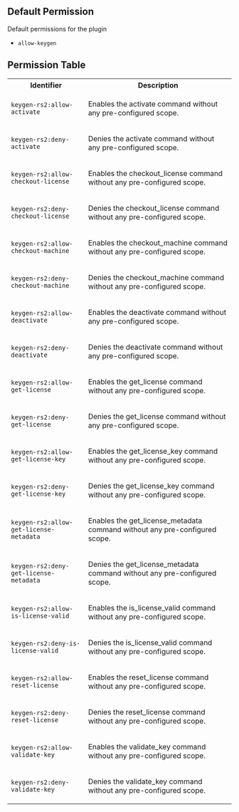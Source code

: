 ## Default Permission

Default permissions for the plugin

- `allow-keygen`

## Permission Table

<table>
<tr>
<th>Identifier</th>
<th>Description</th>
</tr>


<tr>
<td>

`keygen-rs2:allow-activate`

</td>
<td>

Enables the activate command without any pre-configured scope.

</td>
</tr>

<tr>
<td>

`keygen-rs2:deny-activate`

</td>
<td>

Denies the activate command without any pre-configured scope.

</td>
</tr>

<tr>
<td>

`keygen-rs2:allow-checkout-license`

</td>
<td>

Enables the checkout_license command without any pre-configured scope.

</td>
</tr>

<tr>
<td>

`keygen-rs2:deny-checkout-license`

</td>
<td>

Denies the checkout_license command without any pre-configured scope.

</td>
</tr>

<tr>
<td>

`keygen-rs2:allow-checkout-machine`

</td>
<td>

Enables the checkout_machine command without any pre-configured scope.

</td>
</tr>

<tr>
<td>

`keygen-rs2:deny-checkout-machine`

</td>
<td>

Denies the checkout_machine command without any pre-configured scope.

</td>
</tr>

<tr>
<td>

`keygen-rs2:allow-deactivate`

</td>
<td>

Enables the deactivate command without any pre-configured scope.

</td>
</tr>

<tr>
<td>

`keygen-rs2:deny-deactivate`

</td>
<td>

Denies the deactivate command without any pre-configured scope.

</td>
</tr>

<tr>
<td>

`keygen-rs2:allow-get-license`

</td>
<td>

Enables the get_license command without any pre-configured scope.

</td>
</tr>

<tr>
<td>

`keygen-rs2:deny-get-license`

</td>
<td>

Denies the get_license command without any pre-configured scope.

</td>
</tr>

<tr>
<td>

`keygen-rs2:allow-get-license-key`

</td>
<td>

Enables the get_license_key command without any pre-configured scope.

</td>
</tr>

<tr>
<td>

`keygen-rs2:deny-get-license-key`

</td>
<td>

Denies the get_license_key command without any pre-configured scope.

</td>
</tr>

<tr>
<td>

`keygen-rs2:allow-get-license-metadata`

</td>
<td>

Enables the get_license_metadata command without any pre-configured scope.

</td>
</tr>

<tr>
<td>

`keygen-rs2:deny-get-license-metadata`

</td>
<td>

Denies the get_license_metadata command without any pre-configured scope.

</td>
</tr>

<tr>
<td>

`keygen-rs2:allow-is-license-valid`

</td>
<td>

Enables the is_license_valid command without any pre-configured scope.

</td>
</tr>

<tr>
<td>

`keygen-rs2:deny-is-license-valid`

</td>
<td>

Denies the is_license_valid command without any pre-configured scope.

</td>
</tr>

<tr>
<td>

`keygen-rs2:allow-reset-license`

</td>
<td>

Enables the reset_license command without any pre-configured scope.

</td>
</tr>

<tr>
<td>

`keygen-rs2:deny-reset-license`

</td>
<td>

Denies the reset_license command without any pre-configured scope.

</td>
</tr>

<tr>
<td>

`keygen-rs2:allow-validate-key`

</td>
<td>

Enables the validate_key command without any pre-configured scope.

</td>
</tr>

<tr>
<td>

`keygen-rs2:deny-validate-key`

</td>
<td>

Denies the validate_key command without any pre-configured scope.

</td>
</tr>
</table>
